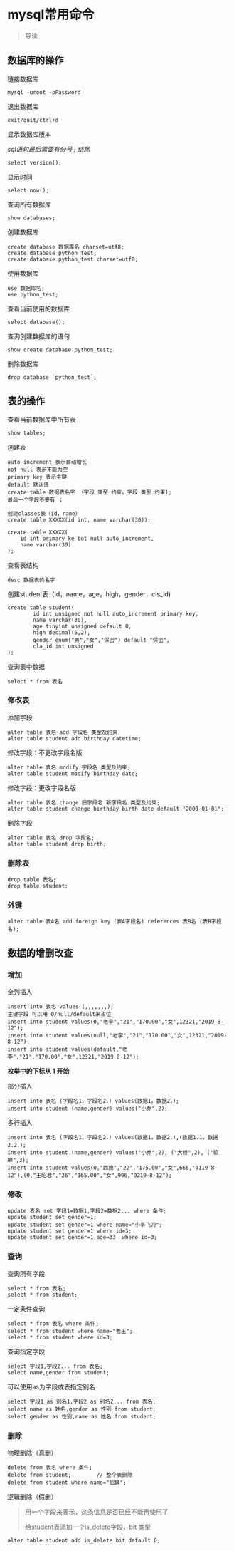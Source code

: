 # mysql常用命令

> 导读

## 数据库的操作

链接数据库

```
mysql -uroot -pPassword
```

退出数据库

```
exit/quit/ctrl+d
```

显示数据库版本

*sql语句最后需要有分号 ; 结尾*

```
select version();
```

显示时间

```
select now();
```

查询所有数据库

```
show databases;
```

创建数据库

```
create database 数据库名 charset=utf8;
create database python_test;
create database python_test charset=utf8;
```

使用数据库

```
use 数据库名;
use python_test;
```

查看当前使用的数据库

```
select database();
```

查询创建数据库的语句

```
show create database python_test;
```

删除数据库

```
drop database `python_test`;
```

## 表的操作

查看当前数据库中所有表

```
show tables;
```

创建表

```
auto_increment 表示自动增长
not null 表示不能为空
primary key 表示主键
default 默认值
create table 数据表名字 （字段 类型 约束，字段 类型 约束);
最后一个字段不要有 ；

创建classes表（id，name）
create table XXXXX(id int, name varchar(30));

create table XXXXX(
	id int primary ke bot null auto_increment, 
	name varchar(30) 
);
```

查看表结构

```
desc 数据表的名字
```

创建student表（id，name，age，high，gender，cls_id)

```
create table student(
		id int unsigned not null auto_increment primary key,
		name varchar(30),
		age tinyint unsigned default 0,
		high decimal(5,2),
		gender enum("男","女","保密") default "保密",
		cla_id int unsigned
);
```

查询表中数据

```
select * from 表名
```

### 修改表

添加字段

```
alter table 表名 add 字段名 类型及约束;
alter table student add birthday datetime;
```

修改字段：不更改字段名版

```
alter table 表名 modify 字段名 类型及约束;
alter table student modify birthday date;
```

修改字段：更改字段名版

```
alter table 表名 change 旧字段名 新字段名 类型及约束;
alter table student change birthday birth date default "2000-01-01";
```

删除字段

```
alter table 表名 drop 字段名;
alter table student drop birth;
```

### 删除表

```
drop table 表名;
drop table student;
```

### 外键

```
alter table 表A名 add foreign key (表A字段名) references 表B名 (表B字段名);
```

## 数据的增删改查

### 增加

全列插入

```
insert into 表名 values (,,,,,,,);
主键字段 可以用 0/null/default来占位
insert into student values(0,"老李","21","170.00","女",12321,"2019-8-12");
insert into student values(null,"老李","21","170.00","女",12321,"2019-8-12");
insert into student values(default,"老李","21","170.00","女",12321,"2019-8-12");
```

**枚举中的下标从 1 开始**

部分插入

```
insert into 表名 (字段名1，字段名2，) values(数据1，数据2，);
insert into student (name,gender) values("小乔",2);
```

多行插入

```
insert into 表名 (字段名1，字段名2，) values(数据1，数据2，),(数据1.1，数据2.2，);
insert into student (name,gender) values("小乔",2), ("大桥",2), ("貂蝉",3);
insert into student values(0,"西施","22","175.00","女",666,"0119-8-12"),(0,"王昭君","26","165.00","女",996,"0219-8-12");
```

### 修改

```
update 表名 set 字段1=数据1,字段2=数据2... where 条件;
update student set gender=1;
update student set gender=1 where name="小李飞刀";
update student set gender=1 where id=3;
update student set gender=1,age=33  where id=3;
```

### 查询

查询所有字段

```
select * from 表名;
select * from student;
```

一定条件查询

```
select * from 表名 where 条件;
select * from student where name="老王";
select * from student where id=3;
```

查询指定字段

```
select 字段1,字段2... from 表名;
select name,gender from student;
```

可以使用as为字段或表指定别名

```
select 字段1 as 别名1,字段2 as 别名2... from 表名;
select name as 姓名,gender as 性别 from student;
select gender as 性别,name as 姓名 from student;
```

### 删除

物理删除（真删）

```
delete from 表名 where 条件;
delete from student; 		// 整个表删除
delete from student where name="貂蝉";
```

逻辑删除（假删）

> 用一个字段来表示，这条信息是否已经不能再使用了
>
> 给student表添加一个is_delete字段，bit 类型

```
alter table student add is_delete bit default 0;
```

